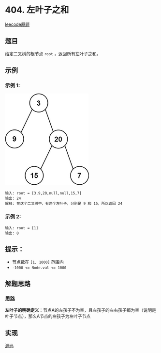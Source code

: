 # 404. 左叶子之和

[leecode原题](https://leetcode.cn/problems/sum-of-left-leaves/)

## 题目
给定二叉树的根节点 `root` ，返回所有左叶子之和。

## 示例

### 示例 1:
![](images/leftsum-tree.jpg)
```text
输入: root = [3,9,20,null,null,15,7] 
输出: 24 
解释: 在这个二叉树中，有两个左叶子，分别是 9 和 15，所以返回 24
```

### 示例 2:

```text
输入: root = [1]
输出: 0
```

## 提示：
- 节点数在 `[1, 1000]` 范围内
- `-1000 <= Node.val <= 1000`

## 解题思路

### 思路

**左叶子的明确定义**：节点A的左孩子不为空，且左孩子的左右孩子都为空（说明是叶子节点），那么A节点的左孩子为左叶子节点

## 实现

[源码](./code/404-sum-of-left-leaves/main.go)
```go

```
